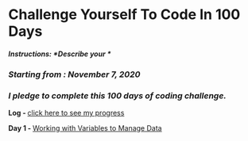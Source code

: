 # Challenge Yourself To Code In 100 Days

##### Instructions: *Describe your *
### *Starting from : November 7, 2020*

### *I pledge to complete this 100 days of coding challenge.*

<b>Log - </b>[click here to see my progress](log.md)

<b>Day 1 - </b>[Working with Variables to Manage Data](https://github.com/{your-username}/{your-repo-name}/{subfolder-name})